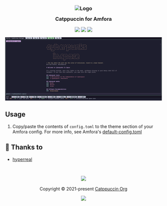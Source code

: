 <h3 align="center">
	<img src="https://raw.githubusercontent.com/catppuccin/catppuccin/dev/assets/logos/exports/1544x1544_circle.png" width="100" alt="Logo"/><br/>
	<img src="https://raw.githubusercontent.com/catppuccin/catppuccin/dev/assets/misc/transparent.png" height="30" width="0px"/>
	Catppuccin for Amfora
	<img src="https://raw.githubusercontent.com/catppuccin/catppuccin/dev/assets/misc/transparent.png" height="30" width="0px"/>
</h3>

<p align="center">
    <a href="https://github.com/catppuccin/amfora/stargazers"><img src="https://img.shields.io/github/stars/catppuccin/amfora?colorA=1e1e28&colorB=c9cbff&style=for-the-badge&logo=starship"></a>
    <a href="https://github.com/catppuccin/amfora/issues"><img src="https://img.shields.io/github/issues/catppuccin/amfora?colorA=1e1e28&colorB=f7be95&style=for-the-badge"></a>
    <a href="https://github.com/catppuccin/amfora/contributors"><img src="https://img.shields.io/github/contributors/catppuccin/amfora?colorA=1e1e28&colorB=b1e1a6&style=for-the-badge"></a>
</p>

<p align="center">
  <img src="https://raw.githubusercontent.com/hyperreal64/amfora/main/assets/amfora-demo.png"/>
</p>

## Usage

1. Copy/paste the contents of `config.toml` to the theme section of your Amfora config. For more info, see Amfora's [default-config.toml](https://github.com/makeworld-the-better-one/amfora/blob/master/default-config.toml)

## 💝 Thanks to

- [hyperreal](https://github.com/hyperreal64)

&nbsp;

<p align="center"><img src="https://raw.githubusercontent.com/catppuccin/catppuccin/dev/assets/footers/gray0_ctp_on_line.svg?sanitize=true" /></p>
<p align="center">Copyright &copy; 2021-present <a href="https://github.com/catppuccin" target="_blank">Catppuccin Org</a>
<p align="center"><a href="https://github.com/catppuccin/catppuccin/blob/main/LICENSE"><img src="https://img.shields.io/static/v1.svg?style=for-the-badge&label=License&message=MIT&logoColor=d9e0ee&colorA=302d41&colorB=c9cbff"/></a></p>
